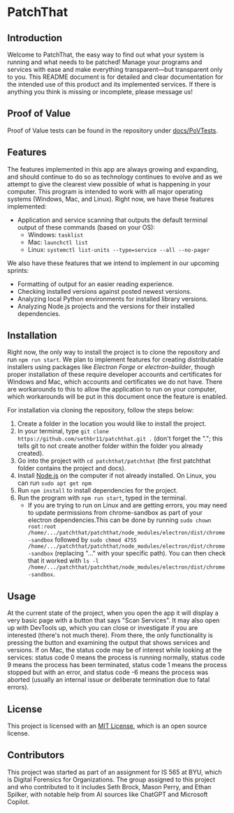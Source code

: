# PatchThat

## Introduction

Welcome to PatchThat, the easy way to find out what your system is running and what needs to be patched! Manage your programs and services with ease and make everything transparent—but transparent only to you. This README document is for detailed and clear documentation for the intended use of this product and its implemented services. If there is anything you think is missing or incomplete, please message us!

## Proof of Value

Proof of Value tests can be found in the repository under [docs/PoVTests](docs/PoVTests).

## Features

The features implemented in this app are always growing and expanding, and should continue to do so as technology continues to evolve and as we attempt to give the clearest view possible of what is happening in your computer. This program is intended to work with all major operating systems (Windows, Mac, and Linux). Right now, we have these features implemented:

- Application and service scanning that outputs the default terminal output of these commands (based on your OS):
  - Windows: `tasklist`
  - Mac: `launchctl list`
  - Linux: `systemctl list-units --type=service --all --no-pager`

We also have these features that we intend to implement in our upcoming sprints:

- Formatting of output for an easier reading experience.
- Checking installed versions against posted newest versions.
- Analyzing local Python environments for installed library versions.
- Analyzing Node.js projects and the versions for their installed dependencies.

## Installation

Right now, the only way to install the project is to clone the repository and run `npm run start`. We plan to implement features for creating distributable installers using packages like _Electron Forge_ or _electron-builder_, though proper installation of these require developer accounts and certificates for Windows and Mac, which accounts and certificates we do not have. There are workarounds to this to allow the application to run on your computer, which workarounds will be put in this document once the feature is enabled.

For installation via cloning the repository, follow the steps below:

1. Create a folder in the location you would like to install the project.
2. In your terminal, type `git clone https://github.com/sethbr11/patchthat.git .` (don't forget the "."; this tells git to not create another folder within the folder you already created).
3. Go into the project with `cd patchthat/patchthat` (the first patchthat folder contains the project and docs).
4. Install [Node.js](https://nodejs.org/en/download/package-manager) on the computer if not already installed. On Linux, you can run `sudo apt get npm`
5. Run `npm install` to install dependencies for the project.
6. Run the program with `npm run start`, typed in the terminal.
    - If you are trying to run on Linux and are getting errors, you may need to update permissions from chrome-sandbox as part of your electron dependencies.This can be done by running `sudo chown root:root /home/.../patchthat/patchthat/node_modules/electron/dist/chrome-sandbox` followed by `sudo chmod 4755 /home/.../patchthat/patchthat/node_modules/electron/dist/chrome-sandbox` (replacing "..." with your specific path). You can then check that it worked with `ls -l /home/.../patchthat/patchthat/node_modules/electron/dist/chrome-sandbox`.


## Usage

At the current state of the project, when you open the app it will display a very basic page with a button that says "Scan Services". It may also open up with DevTools up, which you can close or investigate if you are interested (there's not much there). From there, the only functionality is pressing the button and examining the output that shows services and versions. If on Mac, the status code may be of interest while looking at the services: status code 0 means the process is running normally, status code 9 means the process has been terminated, status code 1 means the process stopped but with an error, and status code -6 means the process was aborted (usually an internal issue or deliberate termination due to fatal errors).

## License

This project is licensed with an [MIT License](https://opensource.org/license/mit), which is an open source license.

## Contributors

This project was started as part of an assignment for IS 565 at BYU, which is Digital Forensics for Organizations. The group assigned to this project and who contributed to it includes Seth Brock, Mason Perry, and Ethan Spilker, with notable help from AI sources like ChatGPT and Microsoft Copilot.
